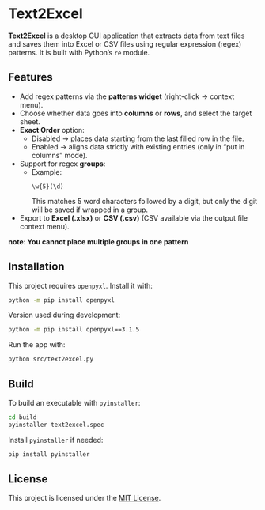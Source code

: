 # Text2Excel

**Text2Excel** is a desktop GUI application that extracts data from text files and saves them into Excel or CSV files using regular expression (regex) patterns. It is built with Python’s `re` module.

## Features
- Add regex patterns via the **patterns widget** (right-click → context menu).  
- Choose whether data goes into **columns** or **rows**, and select the target sheet.  
- **Exact Order** option:  
  - Disabled → places data starting from the last filled row in the file.  
  - Enabled → aligns data strictly with existing entries (only in “put in columns” mode).  
- Support for regex **groups**:  
  - Example:  
    ```regex
    \w{5}(\d)
    ```  
    This matches 5 word characters followed by a digit, but only the digit will be saved if wrapped in a group.  
- Export to **Excel (.xlsx)** or **CSV (.csv)** (CSV available via the output file context menu).

**note: You cannot place multiple groups in one pattern**

## Installation
This project requires `openpyxl`. Install it with:

```bash
python -m pip install openpyxl
```

Version used during development:
```bash
python -m pip install openpyxl==3.1.5
```

Run the app with:
```bash
python src/text2excel.py
```
## Build
To build an executable with `pyinstaller`:
```bash
cd build
pyinstaller text2excel.spec
```

Install `pyinstaller` if needed:
```bash
pip install pyinstaller
```

## License

This project is licensed under the [MIT License](LICENSE).
